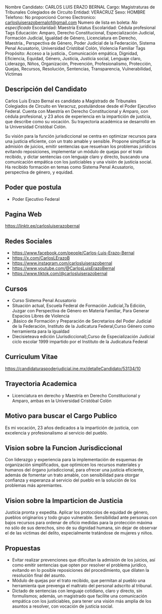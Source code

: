 Nombre Candidato: CARLOS LUIS ERAZO BERNAL
Cargo: Magistraturas de Tribunales Colegiados de Circuito
Entidad: VERACRUZ
Sexo: HOMBRE
Telefono: No proporcionó
Correo Electronico: carlosluiserazobernalof@gmail.com
Numero de lista en boleta: *No especificado*
Escolaridad: Maestría
Estatus Escolaridad: Cédula profesional
Tags Educación: Amparo, Derecho Constitucional, Especialización Judicial, Formación Judicial, Igualdad de Género, Licenciatura en Derecho, Maestría., Perspectiva de Género, Poder Judicial de la Federación, Sistema Penal Acusatorio, Universidad Cristóbal Colón, Violencia Familiar
Tags Propósito: Acceso a la justicia., Comunicación empática, Dignidad, Eficiencia, Equidad, Género, Justicia, Justicia social, Lenguaje claro, Liderazgo, Niños, Organización, Prevención, Profesionalismo, Protección, Quejas, Recursos, Resolución, Sentencias, Transparencia, Vulnerabilidad, Víctimas


## Descripción del Candidato 

Carlos Luis Erazo Bernal es candidato a Magistrado de Tribunales Colegiados de Circuito en Veracruz, postulándose desde el Poder Ejecutivo Federal. Cuenta con Maestría en Derecho Constitucional y Amparo, con cédula profesional, y 23 años de experiencia en la impartición de justicia, que describe como su vocación. Su trayectoria académica se desarrolló en la Universidad Cristóbal Colón.

Su visión para la función jurisdiccional se centra en optimizar recursos para una justicia eficiente, con un trato amable y sensible. Propone simplificar la admisión de juicios, emitir sentencias que resuelvan los problemas jurídicos evitando reposiciones, implementar un módulo de quejas por el trato recibido, y dictar sentencias con lenguaje claro y directo, buscando una comunicación empática con los justiciables y una visión de justicia social. Ha recibido formación en temas como Sistema Penal Acusatorio, perspectiva de género, y equidad.


## Poder que postula

- Poder Ejecutivo Federal


## Pagina Web

https://linktr.ee/carlosluiserazobernal


## Redes Sociales

- https://www.facebook.com/people/Carlos-Luis-Erazo-Bernal
- https://x.com/CarlosLErazoB
- https://www.instagram.com/carlosluiserazobernal
- https://www.youtube.com/@CarlosLuisErazoBernal
- https://www.tiktok.com/@carlosluiserazobernal


## Cursos

- Curso Sistema Penal Acusatorio
- Situación actual, Escuela Federal de Formación Judicial,7a Edición, Juzgar con Perspectiva de Género en Materia Familiar, Para Generar Espacios Libres de Violencia
- ,Básico de Formación y Preparación de Secretarios del Poder Judicial de la Federación, Instituto de la Judicatura Federal,Curso Género como herramienta para la igualdad
- Diecisieteava edición (Jurisdiccional),Curso de Especialización Judicial ciclo escolar 1999 impartido por el Instituto de la Judicatura Federal


## Curriculum Vitae

https://candidaturaspoderjudicial.ine.mx/detalleCandidato/53134/10


## Trayectoria Academica

- Licenciatura en derecho y Maestría en Derecho Constitucional y Amparo, ambas en la Universidad Cristóbal Colón


## Motivo para buscar el Cargo Publico

Es mi vocación, 23 años dedicados a la impartición de justicia, con excelencia y profesionalismo al servicio del pueblo.


## Vision sobre la Funcion Jurisdiccional

Con liderazgo y experiencia para la implementación de esquemas de organización simplificados, que optimicen los recursos materiales y humanos del órgano jurisdiccional, para ofrecer una justicia eficiente, además de fomentar un trato amable, con sensibilidad para otorgar confianza y esperanza al servicio del pueblo en la solución de los problemas más apremiantes.


## Vision sobre la Imparticion de Justicia

Justicia pronta y expedita. Aplicar los protocolos de equidad de género, pueblos originarios y todo grupo vulnerable. Sensibilidad ante personas con bajos recursos para ordenar de oficio medidas para la protección máxima no sólo de sus derechos, sino de su dignidad humana, sin dejar de observar el de las víctimas del delito, especialmente tratándose de mujeres y niños.


## Propuestas

- Evitar realizar prevenciones que dificultan la admisión de los juicios, así como emitir sentencias que opten por resolver el problema jurídico, evitando en lo posible reposiciones del procedimiento, que dilaten la resolución final del asunto.
- Módulo de quejas por el trato recibido, que permitan al pueblo una herramienta que prevenga el maltrato del personal adscrito al tribunal.
- Dictado de sentencias con lenguaje cotidiano, claro y directo, sin formulismos; además, un magistrado que facilite una comunicación empática con los justiciables, para tener una visión más amplia de los asuntos a resolver, con vocación de justicia social.

